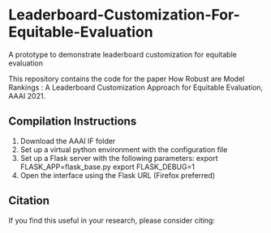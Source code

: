 # Leaderboard-Customization-For-Equitable-Evaluation
A prototype to demonstrate leaderboard customization for equitable evaluation

This repository contains the code for the paper How Robust are Model Rankings : A Leaderboard Customization Approach for Equitable Evaluation, AAAI 2021.

## Compilation Instructions
1. Download the AAAI IF folder
2. Set up a virtual python environment with the configuration file
3. Set up a Flask server with the following parameters:
   export FLASK_APP=flask_base.py
   export FLASK_DEBUG=1
4. Open the interface using the Flask URL (Firefox preferred)

## Citation

If you find this useful in your research, please consider citing:

